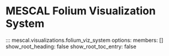 # MESCAL Folium Visualization System

::: mescal.visualizations.folium_viz_system
    options:
        members: []
        show_root_heading: false
        show_root_toc_entry: false